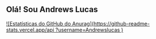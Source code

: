 ## Olá! Sou Andrews Lucas

[![Estatísticas do GitHub do Anurag](https://github-readme-stats.vercel.app/api ?username=Andrewslucas )](https://github.com/Andrewslucas/github-readme-stats)

